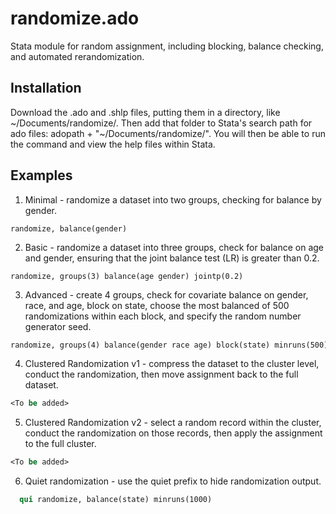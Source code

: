randomize.ado
=============

Stata module for random assignment, including blocking, balance checking, and automated rerandomization.

Installation
--------

Download the .ado and .shlp files, putting them in a directory, like ~/Documents/randomize/. Then add that folder to Stata's search path for ado files: adopath + "~/Documents/randomize/". You will then be able to run the command and view the help files within Stata.

Examples
--------

1. Minimal - randomize a dataset into two groups, checking for balance by gender.

  ```
  randomize, balance(gender)
  ```

2. Basic - randomize a dataset into three groups, check for balance on age and gender, ensuring that the joint balance test (LR) is greater than 0.2.

  ```
  randomize, groups(3) balance(age gender) jointp(0.2)
  ```

3. Advanced - create 4 groups, check for covariate balance on gender, race, and age, block on state, choose the most balanced of 500 randomizations within each block, and specify the random number generator seed.

  ```stata
  randomize, groups(4) balance(gender race age) block(state) minruns(500) seed(1)
  ```
  
4. Clustered Randomization v1 - compress the dataset to the cluster level, conduct the randomization, then move assignment back to the full dataset.

  ```stata
  <To be added>
  ```

5. Clustered Randomization v2 - select a random record within the cluster, conduct the randomization on those records, then apply the assignment to the full cluster.

  ```stata
  <To be added>
  ```

6. Quiet randomization - use the quiet prefix to hide randomization output.
```stata
  qui randomize, balance(state) minruns(1000)
  ```
